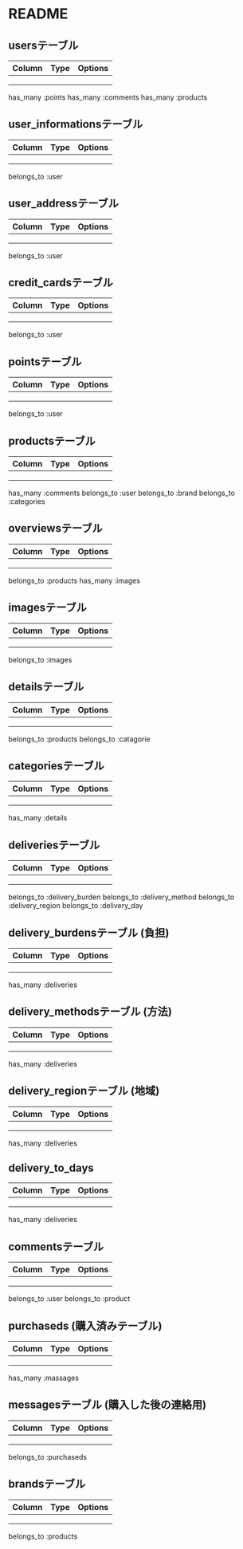
# README

## usersテーブル
|Column|Type|Options|
|------|-----|------|
||||
||||
||||

has_many :points
has_many :comments
has_many :products

## user_informationsテーブル
|Column|Type|Options|
|------|-----|------|
||||
||||
||||

belongs_to :user

## user_addressテーブル
|Column|Type|Options|
|------|-----|------|
||||
||||
||||

belongs_to :user

## credit_cardsテーブル
|Column|Type|Options|
|------|-----|------|
||||
||||
||||

belongs_to :user

## pointsテーブル
|Column|Type|Options|
|------|-----|------|
||||
||||
||||

belongs_to :user

## productsテーブル
|Column|Type|Options|
|------|-----|------|
||||
||||
||||

has_many :comments
belongs_to :user
belongs_to :brand
belongs_to :categories

## overviewsテーブル
|Column|Type|Options|
|------|-----|------|
||||
||||
||||

belongs_to :products
has_many :images


## imagesテーブル
|Column|Type|Options|
|------|-----|------|
||||
||||
||||

belongs_to :images

## detailsテーブル
|Column|Type|Options|
|------|-----|------|
||||
||||
||||

belongs_to :products
belongs_to :catagorie

## categoriesテーブル
|Column|Type|Options|
|------|-----|------|
||||
||||
||||

has_many :details

## deliveriesテーブル
|Column|Type|Options|
|------|-----|------|
||||
||||
||||

belongs_to :delivery_burden
belongs_to :delivery_method
belongs_to :delivery_region
belongs_to :delivery_day



## delivery_burdensテーブル (負担)
|Column|Type|Options|
|------|-----|------|
||||
||||
||||

has_many :deliveries

## delivery_methodsテーブル (方法)
|Column|Type|Options|
|------|-----|------|
||||
||||
||||

has_many :deliveries

## delivery_regionテーブル (地域)
|Column|Type|Options|
|------|-----|------|
||||
||||
||||

has_many :deliveries

## delivery_to_days
|Column|Type|Options|
|------|-----|------|
||||
||||
||||

has_many :deliveries


## commentsテーブル
|Column|Type|Options|
|------|-----|------|
||||
||||
||||

belongs_to :user
belongs_to :product

## purchaseds (購入済みテーブル)
|Column|Type|Options|
|------|-----|------|
||||
||||
||||

has_many :massages

## messagesテーブル (購入した後の連絡用)
|Column|Type|Options|
|------|-----|------|
||||
||||
||||

belongs_to :purchaseds


## brandsテーブル
|Column|Type|Options|
|------|-----|------|
||||
||||
||||

belongs_to :products




